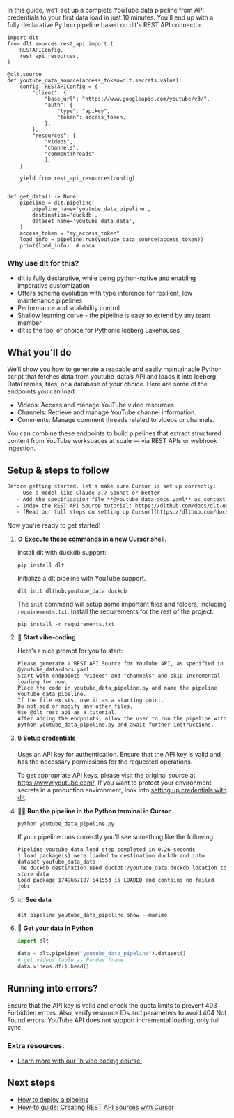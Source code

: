 In this guide, we'll set up a complete YouTube data pipeline from API credentials to your first data load in just 10 minutes. You'll end up with a fully declarative Python pipeline based on dlt's REST API connector.

```python-outcome
import dlt
from dlt.sources.rest_api import (
    RESTAPIConfig,
    rest_api_resources,
)

@dlt.source
def youtube_data_source(access_token=dlt.secrets.value):
    config: RESTAPIConfig = {
        "client": {
            "base_url": "https://www.googleapis.com/youtube/v3/",
            "auth": {
                "type": "apikey",
                "token": access_token,
            },
        },
        "resources": [
            "videos",
            "channels",
            "commentThreads"
            ],
    }

    yield from rest_api_resources(config)


def get_data() -> None:
    pipeline = dlt.pipeline(
        pipeline_name='youtube_data_pipeline',
        destination='duckdb',
        dataset_name='youtube_data_data', 
    )
    access_token = "my_access_token"
    load_info = pipeline.run(youtube_data_source(access_token))
    print(load_info)  # noqa
```

### Why use dlt for this?

- dlt is fully declarative, while being python-native and enabling imperative customization
- Offers schema evolution with type inference for resilient, low maintenance pipelines
- Performance and scalability control
- Shallow learning curve - the pipeline is easy to extend by any team member
- dlt is the tool of choice for Pythonic Iceberg Lakehouses

## What you’ll do

We’ll show you how to generate a readable and easily maintainable Python script that fetches data from youtube_data’s API and loads it into Iceberg, DataFrames, files, or a database of your choice. Here are some of the endpoints you can load:

- Videos: Access and manage YouTube video resources.
- Channels: Retrieve and manage YouTube channel information.
- Comments: Manage comment threads related to videos or channels.

You can combine these endpoints to build pipelines that extract structured content from YouTube workspaces at scale — via REST APIs or webhook ingestion.

## Setup & steps to follow

```default
Before getting started, let's make sure Cursor is set up correctly:
   - Use a model like Claude 3.7 Sonnet or better
   - Add the specification file **@youtube_data-docs.yaml** as context
   - Index the REST API Source tutorial: https://dlthub.com/docs/dlt-ecosystem/verified-sources/rest_api/ and add it to context as **@dlt rest api**
   - [Read our full steps on setting up Cursor](https://dlthub.com/docs/dlt-ecosystem/llm-tooling/cursor-restapi#23-configuring-cursor-with-documentation)
```

Now you're ready to get started! 

1. ⚙️ **Execute these commands in a new Cursor shell.**
    
    Install dlt with duckdb support:
    ```shell
    pip install dlt
    ```

    Initialize a dlt pipeline with YouTube support.
    ```shell
    dlt init dlthub:youtube_data duckdb
    ```

    The `init` command will setup some important files and folders, including `requirements.txt`. Install the requirements for the rest of the project.
    ```shell
    pip install -r requirements.txt
    ```
    
2. 🤠 **Start vibe-coding**
    
    Here’s a nice prompt for you to start: 
    
    ```prompt
    Please generate a REST API Source for YouTube API, as specified in @youtube_data-docs.yaml 
    Start with endpoints "videos" and "channels" and skip incremental loading for now. 
    Place the code in youtube_data_pipeline.py and name the pipeline youtube_data_pipeline. 
    If the file exists, use it as a starting point. 
    Do not add or modify any other files. 
    Use @dlt rest api as a tutorial. 
    After adding the endpoints, allow the user to run the pipeline with python youtube_data_pipeline.py and await further instructions.
    ```

    
3. 🔒 **Setup credentials** 
    
    Uses an API key for authentication. Ensure that the API key is valid and has the necessary permissions for the requested operations.
    
    To get appropriate API keys, please visit the original source at https://www.youtube.com/.
    If you want to protect your environment secrets in a production environment, look into [setting up credentials with dlt](https://dlthub.com/docs/walkthroughs/add_credentials).
    
4. 🏃‍♀️ **Run the pipeline in the Python terminal in Cursor**
    
    ```shell
    python youtube_data_pipeline.py
    ```
    
    If your pipeline runs correctly you’ll see something like the following:
    
    ```shell
    Pipeline youtube_data load step completed in 0.26 seconds
    1 load package(s) were loaded to destination duckdb and into dataset youtube_data_data
    The duckdb destination used duckdb:/youtube_data.duckdb location to store data
    Load package 1749667187.541553 is LOADED and contains no failed jobs
    ```
    
5. 📈 **See data**
    
    ```shell
    dlt pipeline youtube_data_pipeline show --marimo
    ```
    
6. 🐍 **Get your data in Python**
    
    ```python
    import dlt

   data = dlt.pipeline("youtube_data_pipeline").dataset()
   # get videos table as Pandas frame
   data.videos.df().head()
    ```

## Running into errors?

Ensure that the API key is valid and check the quota limits to prevent 403 Forbidden errors. Also, verify resource IDs and parameters to avoid 404 Not Found errors. YouTube API does not support incremental loading, only full sync.

### Extra resources:

- [Learn more with our 1h vibe coding course!](https://www.youtube.com/watch?v=GGid70rnJuM)

## Next steps

- [How to deploy a pipeline](https://dlthub.com/docs/walkthroughs/deploy-a-pipeline)
- [How-to guide: Creating REST API Sources with Cursor](https://dlthub.com/docs/dlt-ecosystem/llm-tooling/cursor-restapi)